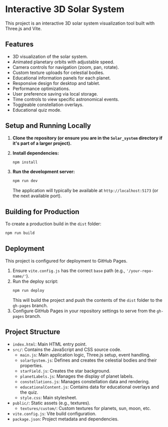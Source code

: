 # Interactive 3D Solar System

This project is an interactive 3D solar system visualization tool built with Three.js and Vite.

## Features

- 3D visualization of the solar system.
- Animated planetary orbits with adjustable speed.
- Camera controls for navigation (zoom, pan, rotate).
- Custom texture uploads for celestial bodies.
- Educational information panels for each planet.
- Responsive design for desktop and tablet.
- Performance optimizations.
- User preference saving via local storage.
- Time controls to view specific astronomical events.
- Toggleable constellation overlays.
- Educational quiz mode.

## Setup and Running Locally

1.  **Clone the repository (or ensure you are in the `Solar_system` directory if it's part of a larger project).**

2.  **Install dependencies:**
    ```bash
    npm install
    ```

3.  **Run the development server:**
    ```bash
    npm run dev
    ```
    The application will typically be available at `http://localhost:5173` (or the next available port).

## Building for Production

To create a production build in the `dist` folder:

```bash
npm run build
```

## Deployment

This project is configured for deployment to GitHub Pages.

1.  Ensure `vite.config.js` has the correct `base` path (e.g., `'/your-repo-name/'`).
2.  Run the deploy script:
    ```bash
    npm run deploy
    ```
    This will build the project and push the contents of the `dist` folder to the `gh-pages` branch.
3.  Configure GitHub Pages in your repository settings to serve from the `gh-pages` branch.

## Project Structure

-   `index.html`: Main HTML entry point.
-   `src/`: Contains the JavaScript and CSS source code.
    -   `main.js`: Main application logic, Three.js setup, event handling.
    -   `solarSystem.js`: Defines and creates the celestial bodies and their properties.
    -   `starField.js`: Creates the star background.
    -   `planetLabels.js`: Manages the display of planet labels.
    -   `constellations.js`: Manages constellation data and rendering.
    -   `educationalContent.js`: Contains data for educational overlays and the quiz.
    -   `style.css`: Main stylesheet.
-   `public/`: Static assets (e.g., textures).
    -   `textures/custom/`: Custom textures for planets, sun, moon, etc.
-   `vite.config.js`: Vite build configuration.
-   `package.json`: Project metadata and dependencies. 